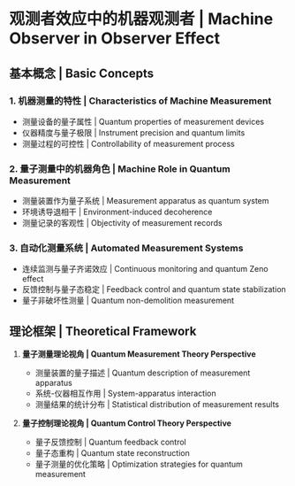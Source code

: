# 观测者效应中的机器观测者 | Machine Observer in Observer Effect

## 基本概念 | Basic Concepts

### 1. 机器测量的特性 | Characteristics of Machine Measurement
- 测量设备的量子属性 | Quantum properties of measurement devices
- 仪器精度与量子极限 | Instrument precision and quantum limits
- 测量过程的可控性 | Controllability of measurement process

### 2. 量子测量中的机器角色 | Machine Role in Quantum Measurement
- 测量装置作为量子系统 | Measurement apparatus as quantum system
- 环境诱导退相干 | Environment-induced decoherence
- 测量记录的客观性 | Objectivity of measurement records

### 3. 自动化测量系统 | Automated Measurement Systems
- 连续监测与量子齐诺效应 | Continuous monitoring and quantum Zeno effect
- 反馈控制与量子态稳定 | Feedback control and quantum state stabilization
- 量子非破坏性测量 | Quantum non-demolition measurement

## 理论框架 | Theoretical Framework

1. **量子测量理论视角 | Quantum Measurement Theory Perspective**
   - 测量装置的量子描述 | Quantum description of measurement apparatus
   - 系统-仪器相互作用 | System-apparatus interaction
   - 测量结果的统计分布 | Statistical distribution of measurement results

2. **量子控制理论视角 | Quantum Control Theory Perspective**
   - 量子反馈控制 | Quantum feedback control
   - 量子态重构 | Quantum state reconstruction
   - 量子测量的优化策略 | Optimization strategies for quantum measurement